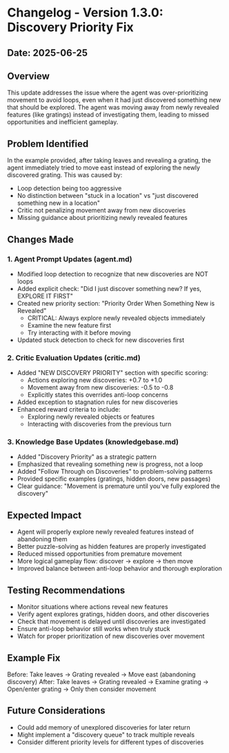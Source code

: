 # Changelog - Version 1.3.0: Discovery Priority Fix

## Date: 2025-06-25

## Overview
This update addresses the issue where the agent was over-prioritizing movement to avoid loops, even when it had just discovered something new that should be explored. The agent was moving away from newly revealed features (like gratings) instead of investigating them, leading to missed opportunities and inefficient gameplay.

## Problem Identified
In the example provided, after taking leaves and revealing a grating, the agent immediately tried to move east instead of exploring the newly discovered grating. This was caused by:
- Loop detection being too aggressive
- No distinction between "stuck in a location" vs "just discovered something new in a location"
- Critic not penalizing movement away from new discoveries
- Missing guidance about prioritizing newly revealed features

## Changes Made

### 1. Agent Prompt Updates (agent.md)
- Modified loop detection to recognize that new discoveries are NOT loops
- Added explicit check: "Did I just discover something new? If yes, EXPLORE IT FIRST"
- Created new priority section: "Priority Order When Something New is Revealed"
  - CRITICAL: Always explore newly revealed objects immediately
  - Examine the new feature first
  - Try interacting with it before moving
- Updated stuck detection to check for new discoveries first

### 2. Critic Evaluation Updates (critic.md)
- Added "NEW DISCOVERY PRIORITY" section with specific scoring:
  - Actions exploring new discoveries: +0.7 to +1.0
  - Movement away from new discoveries: -0.5 to -0.8
  - Explicitly states this overrides anti-loop concerns
- Added exception to stagnation rules for new discoveries
- Enhanced reward criteria to include:
  - Exploring newly revealed objects or features
  - Interacting with discoveries from the previous turn

### 3. Knowledge Base Updates (knowledgebase.md)
- Added "Discovery Priority" as a strategic pattern
- Emphasized that revealing something new is progress, not a loop
- Added "Follow Through on Discoveries" to problem-solving patterns
- Provided specific examples (gratings, hidden doors, new passages)
- Clear guidance: "Movement is premature until you've fully explored the discovery"

## Expected Impact
- Agent will properly explore newly revealed features instead of abandoning them
- Better puzzle-solving as hidden features are properly investigated
- Reduced missed opportunities from premature movement
- More logical gameplay flow: discover → explore → then move
- Improved balance between anti-loop behavior and thorough exploration

## Testing Recommendations
- Monitor situations where actions reveal new features
- Verify agent explores gratings, hidden doors, and other discoveries
- Check that movement is delayed until discoveries are investigated
- Ensure anti-loop behavior still works when truly stuck
- Watch for proper prioritization of new discoveries over movement

## Example Fix
Before: Take leaves → Grating revealed → Move east (abandoning discovery)
After: Take leaves → Grating revealed → Examine grating → Open/enter grating → Only then consider movement

## Future Considerations
- Could add memory of unexplored discoveries for later return
- Might implement a "discovery queue" to track multiple reveals
- Consider different priority levels for different types of discoveries